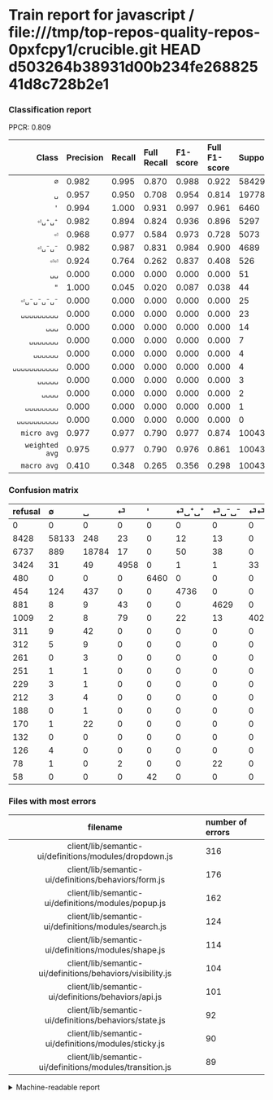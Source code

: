 # Train report for javascript / file:///tmp/top-repos-quality-repos-0pxfcpy1/crucible.git HEAD d503264b38931d00b234fe26882541d8c728b2e1

### Classification report

PPCR: 0.809

| Class | Precision | Recall | Full Recall | F1-score | Full F1-score | Support | Full Support | PPCR |
|------:|:----------|:-------|:------------|:---------|:---------|:--------|:-------------|:-----|
| `∅` | 0.982| 0.995| 0.870| 0.988| 0.922| 58429| 66857| 0.874 |
| `␣` | 0.957| 0.950| 0.708| 0.954| 0.814| 19778| 26515| 0.746 |
| `'` | 0.994| 1.000| 0.931| 0.997| 0.961| 6460| 6940| 0.931 |
| `⏎␣⁺␣⁺` | 0.982| 0.894| 0.824| 0.936| 0.896| 5297| 5751| 0.921 |
| `⏎` | 0.968| 0.977| 0.584| 0.973| 0.728| 5073| 8497| 0.597 |
| `⏎␣⁻␣⁻` | 0.982| 0.987| 0.831| 0.984| 0.900| 4689| 5570| 0.842 |
| `⏎⏎` | 0.924| 0.764| 0.262| 0.837| 0.408| 526| 1535| 0.343 |
| `␣␣` | 0.000| 0.000| 0.000| 0.000| 0.000| 51| 362| 0.141 |
| `"` | 1.000| 0.045| 0.020| 0.087| 0.038| 44| 102| 0.431 |
| `⏎␣⁻␣⁻␣⁻␣⁻` | 0.000| 0.000| 0.000| 0.000| 0.000| 25| 103| 0.243 |
| `␣␣␣␣␣␣␣␣␣` | 0.000| 0.000| 0.000| 0.000| 0.000| 23| 193| 0.119 |
| `␣␣␣` | 0.000| 0.000| 0.000| 0.000| 0.000| 14| 326| 0.043 |
| `␣␣␣␣␣␣␣` | 0.000| 0.000| 0.000| 0.000| 0.000| 7| 219| 0.032 |
| `␣␣␣␣␣␣` | 0.000| 0.000| 0.000| 0.000| 0.000| 4| 233| 0.017 |
| `␣␣␣␣␣␣␣␣␣␣␣` | 0.000| 0.000| 0.000| 0.000| 0.000| 4| 130| 0.031 |
| `␣␣␣␣␣` | 0.000| 0.000| 0.000| 0.000| 0.000| 3| 264| 0.011 |
| `␣␣␣␣` | 0.000| 0.000| 0.000| 0.000| 0.000| 2| 253| 0.008 |
| `␣␣␣␣␣␣␣␣` | 0.000| 0.000| 0.000| 0.000| 0.000| 1| 189| 0.005 |
| `␣␣␣␣␣␣␣␣␣␣` | 0.000| 0.000| 0.000| 0.000| 0.000| 0| 132| 0.000 |
| `micro avg` | 0.977| 0.977| 0.790| 0.977| 0.874| 100430| 124171| 0.809 |
| `weighted avg` | 0.975| 0.977| 0.790| 0.976| 0.861| 100430| 124171| 0.809 |
| `macro avg` | 0.410| 0.348| 0.265| 0.356| 0.298| 100430| 124171| 0.809 |

### Confusion matrix

|refusal|  ∅| ␣| ⏎| '| ⏎␣⁺␣⁺| ⏎␣⁻␣⁻| ⏎⏎| ␣␣| ␣␣␣| ␣␣␣␣␣| ␣␣␣␣| ␣␣␣␣␣␣| ␣␣␣␣␣␣␣| ␣␣␣␣␣␣␣␣| ␣␣␣␣␣␣␣␣␣| ␣␣␣␣␣␣␣␣␣␣| ␣␣␣␣␣␣␣␣␣␣␣| ⏎␣⁻␣⁻␣⁻␣⁻| "| 
|:---|:---|:---|:---|:---|:---|:---|:---|:---|:---|:---|:---|:---|:---|:---|:---|:---|:---|:---|:---|
|0 |0 |0 |0 |0 |0 |0 |0 |0 |0 |0 |0 |0 |0 |0 |0 |0 |0 |0 |0 |
|8428 |58133 |248 |23 |0 |12 |13 |0 |0 |0 |0 |0 |0 |0 |0 |0 |0 |0 |0 |0 |
|6737 |889 |18784 |17 |0 |50 |38 |0 |0 |0 |0 |0 |0 |0 |0 |0 |0 |0 |0 |0 |
|3424 |31 |49 |4958 |0 |1 |1 |33 |0 |0 |0 |0 |0 |0 |0 |0 |0 |0 |0 |0 |
|480 |0 |0 |0 |6460 |0 |0 |0 |0 |0 |0 |0 |0 |0 |0 |0 |0 |0 |0 |0 |
|454 |124 |437 |0 |0 |4736 |0 |0 |0 |0 |0 |0 |0 |0 |0 |0 |0 |0 |0 |0 |
|881 |8 |9 |43 |0 |0 |4629 |0 |0 |0 |0 |0 |0 |0 |0 |0 |0 |0 |0 |0 |
|1009 |2 |8 |79 |0 |22 |13 |402 |0 |0 |0 |0 |0 |0 |0 |0 |0 |0 |0 |0 |
|311 |9 |42 |0 |0 |0 |0 |0 |0 |0 |0 |0 |0 |0 |0 |0 |0 |0 |0 |0 |
|312 |5 |9 |0 |0 |0 |0 |0 |0 |0 |0 |0 |0 |0 |0 |0 |0 |0 |0 |0 |
|261 |0 |3 |0 |0 |0 |0 |0 |0 |0 |0 |0 |0 |0 |0 |0 |0 |0 |0 |0 |
|251 |1 |1 |0 |0 |0 |0 |0 |0 |0 |0 |0 |0 |0 |0 |0 |0 |0 |0 |0 |
|229 |3 |1 |0 |0 |0 |0 |0 |0 |0 |0 |0 |0 |0 |0 |0 |0 |0 |0 |0 |
|212 |3 |4 |0 |0 |0 |0 |0 |0 |0 |0 |0 |0 |0 |0 |0 |0 |0 |0 |0 |
|188 |0 |1 |0 |0 |0 |0 |0 |0 |0 |0 |0 |0 |0 |0 |0 |0 |0 |0 |0 |
|170 |1 |22 |0 |0 |0 |0 |0 |0 |0 |0 |0 |0 |0 |0 |0 |0 |0 |0 |0 |
|132 |0 |0 |0 |0 |0 |0 |0 |0 |0 |0 |0 |0 |0 |0 |0 |0 |0 |0 |0 |
|126 |4 |0 |0 |0 |0 |0 |0 |0 |0 |0 |0 |0 |0 |0 |0 |0 |0 |0 |0 |
|78 |1 |0 |2 |0 |0 |22 |0 |0 |0 |0 |0 |0 |0 |0 |0 |0 |0 |0 |0 |
|58 |0 |0 |0 |42 |0 |0 |0 |0 |0 |0 |0 |0 |0 |0 |0 |0 |0 |0 |2 |

### Files with most errors

| filename | number of errors|
|:----:|:-----|
| client/lib/semantic-ui/definitions/modules/dropdown.js | 316 |
| client/lib/semantic-ui/definitions/behaviors/form.js | 176 |
| client/lib/semantic-ui/definitions/modules/popup.js | 162 |
| client/lib/semantic-ui/definitions/modules/search.js | 124 |
| client/lib/semantic-ui/definitions/modules/shape.js | 114 |
| client/lib/semantic-ui/definitions/behaviors/visibility.js | 104 |
| client/lib/semantic-ui/definitions/behaviors/api.js | 101 |
| client/lib/semantic-ui/definitions/behaviors/state.js | 92 |
| client/lib/semantic-ui/definitions/modules/sticky.js | 90 |
| client/lib/semantic-ui/definitions/modules/transition.js | 89 |

<details>
    <summary>Machine-readable report</summary>
```json
{
  "cl_report": {"\"": {"f1-score": 0.08695652173913045, "precision": 1.0, "recall": 0.045454545454545456, "support": 44}, "\u0027": {"f1-score": 0.9967597592964048, "precision": 0.9935404490925869, "recall": 1.0, "support": 6460}, "macro avg": {"f1-score": 0.35554717311899936, "precision": 0.40993751614606755, "recall": 0.34805343780351755, "support": 100430}, "micro avg": {"f1-score": 0.9768395897640147, "precision": 0.9768395897640147, "recall": 0.9768395897640147, "support": 100430}, "weighted avg": {"f1-score": 0.9757744582236131, "precision": 0.9754512726634137, "recall": 0.9768395897640147, "support": 100430}, "\u2205": {"f1-score": 0.9882950961808182, "precision": 0.9817441821190934, "recall": 0.9949340224888326, "support": 58429}, "\u23ce": {"f1-score": 0.9726336439431095, "precision": 0.9679812573213589, "recall": 0.977330967869111, "support": 5073}, "\u23ce\u23ce": {"f1-score": 0.8366285119667013, "precision": 0.9241379310344827, "recall": 0.7642585551330798, "support": 526}, "\u23ce\u2423\u207a\u2423\u207a": {"f1-score": 0.9361533899980234, "precision": 0.9823688031528729, "recall": 0.8940909949027751, "support": 5297}, "\u23ce\u2423\u207b\u2423\u207b": {"f1-score": 0.9843700159489632, "precision": 0.9815521628498728, "recall": 0.9872040946896993, "support": 4689}, "\u23ce\u2423\u207b\u2423\u207b\u2423\u207b\u2423\u207b": {"f1-score": 0.0, "precision": 0.0, "recall": 0.0, "support": 25}, "\u2423": {"f1-score": 0.9535993501878363, "precision": 0.9574880212050157, "recall": 0.9497421377287896, "support": 19778}, "\u2423\u2423": {"f1-score": 0.0, "precision": 0.0, "recall": 0.0, "support": 51}, "\u2423\u2423\u2423": {"f1-score": 0.0, "precision": 0.0, "recall": 0.0, "support": 14}, "\u2423\u2423\u2423\u2423": {"f1-score": 0.0, "precision": 0.0, "recall": 0.0, "support": 2}, "\u2423\u2423\u2423\u2423\u2423": {"f1-score": 0.0, "precision": 0.0, "recall": 0.0, "support": 3}, "\u2423\u2423\u2423\u2423\u2423\u2423": {"f1-score": 0.0, "precision": 0.0, "recall": 0.0, "support": 4}, "\u2423\u2423\u2423\u2423\u2423\u2423\u2423": {"f1-score": 0.0, "precision": 0.0, "recall": 0.0, "support": 7}, "\u2423\u2423\u2423\u2423\u2423\u2423\u2423\u2423": {"f1-score": 0.0, "precision": 0.0, "recall": 0.0, "support": 1}, "\u2423\u2423\u2423\u2423\u2423\u2423\u2423\u2423\u2423": {"f1-score": 0.0, "precision": 0.0, "recall": 0.0, "support": 23}, "\u2423\u2423\u2423\u2423\u2423\u2423\u2423\u2423\u2423\u2423": {"f1-score": 0.0, "precision": 0.0, "recall": 0.0, "support": 0}, "\u2423\u2423\u2423\u2423\u2423\u2423\u2423\u2423\u2423\u2423\u2423": {"f1-score": 0.0, "precision": 0.0, "recall": 0.0, "support": 4}},
  "cl_report_full": {"\"": {"f1-score": 0.038461538461538464, "precision": 1.0, "recall": 0.0196078431372549, "support": 102}, "\u0027": {"f1-score": 0.9611664930813867, "precision": 0.9935404490925869, "recall": 0.930835734870317, "support": 6940}, "macro avg": {"f1-score": 0.2983383009130768, "precision": 0.40993751614606755, "recall": 0.26464962217413013, "support": 124171}, "micro avg": {"f1-score": 0.8735847124456257, "precision": 0.9768395897640147, "recall": 0.7900717558850295, "support": 124171}, "weighted avg": {"f1-score": 0.8609340419658496, "precision": 0.9565983473153413, "recall": 0.7900717558850295, "support": 124171}, "\u2205": {"f1-score": 0.9222263645088878, "precision": 0.9817441821190934, "recall": 0.8695125416934651, "support": 66857}, "\u23ce": {"f1-score": 0.728100447903664, "precision": 0.9679812573213589, "recall": 0.583500058844298, "support": 8497}, "\u23ce\u23ce": {"f1-score": 0.40812182741116754, "precision": 0.9241379310344827, "recall": 0.26188925081433223, "support": 1535}, "\u23ce\u2423\u207a\u2423\u207a": {"f1-score": 0.8959515701853954, "precision": 0.9823688031528729, "recall": 0.8235089549643541, "support": 5751}, "\u23ce\u2423\u207b\u2423\u207b": {"f1-score": 0.9000583317130081, "precision": 0.9815521628498728, "recall": 0.8310592459605027, "support": 5570}, "\u23ce\u2423\u207b\u2423\u207b\u2423\u207b\u2423\u207b": {"f1-score": 0.0, "precision": 0.0, "recall": 0.0, "support": 103}, "\u2423": {"f1-score": 0.814341144083411, "precision": 0.9574880212050157, "recall": 0.7084291910239487, "support": 26515}, "\u2423\u2423": {"f1-score": 0.0, "precision": 0.0, "recall": 0.0, "support": 362}, "\u2423\u2423\u2423": {"f1-score": 0.0, "precision": 0.0, "recall": 0.0, "support": 326}, "\u2423\u2423\u2423\u2423": {"f1-score": 0.0, "precision": 0.0, "recall": 0.0, "support": 253}, "\u2423\u2423\u2423\u2423\u2423": {"f1-score": 0.0, "precision": 0.0, "recall": 0.0, "support": 264}, "\u2423\u2423\u2423\u2423\u2423\u2423": {"f1-score": 0.0, "precision": 0.0, "recall": 0.0, "support": 233}, "\u2423\u2423\u2423\u2423\u2423\u2423\u2423": {"f1-score": 0.0, "precision": 0.0, "recall": 0.0, "support": 219}, "\u2423\u2423\u2423\u2423\u2423\u2423\u2423\u2423": {"f1-score": 0.0, "precision": 0.0, "recall": 0.0, "support": 189}, "\u2423\u2423\u2423\u2423\u2423\u2423\u2423\u2423\u2423": {"f1-score": 0.0, "precision": 0.0, "recall": 0.0, "support": 193}, "\u2423\u2423\u2423\u2423\u2423\u2423\u2423\u2423\u2423\u2423": {"f1-score": 0.0, "precision": 0.0, "recall": 0.0, "support": 132}, "\u2423\u2423\u2423\u2423\u2423\u2423\u2423\u2423\u2423\u2423\u2423": {"f1-score": 0.0, "precision": 0.0, "recall": 0.0, "support": 130}},
  "ppcr": 0.8088039880487392
}
```
</details>
